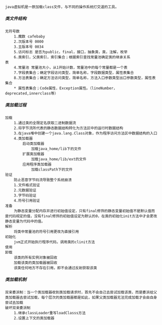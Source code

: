 	java虚拟机是一款加载class文件，与不同的操作系统打交道的工具。
##### 类文件结构
	无符号数
		1.魔数 cafebaby
		2.次版本号 0000
		3.主版本号 0034
		5.访问标志 是否为public，final，接口，抽象类，类，注解，枚举
		6.类索引，父类索引，索引集合；根据索引查找常量池确定类的继承关系
	表
		4.常量池 常量池大小，从1开始计数，常量池中的每个常量都是一个表
		7.字段表集合；确定字段访问类型，简单名称，字段数据类型，属性表集合
		8.方法表集合；确定方法访问类型，简单名称，方法入口参数类型出口参数类型，属性表集合
		* 属性表集合；Code属性，Exception属性。（lineNumber，deprecated,innerclass等）


##### 类加载过程
	加载
		1.通过类的全限定名获取二进制数据流
		2.将字节流所代表的静态数据结构转化为方法区中的运行时数据结构
		3.在java堆中创建一个java.lang.Class对象，作为程序访问方法区中数据结构的入口
		4.类加载器
			启动类加载器
				加载java_home/lib下的文件
			扩展类加载器
				加载java_home/lib/ext的文件
			应用程序类加载器
				加载classPath下的文件
	验证
		防止恶意字节码流导致整个系统崩溃
		1.文件格式验证
		2.元数据验证
		3.字节码验证
		4.符号引用验证
	准备
		为静态变量分配内存并进行初始值设定，只有final修饰的静态变量初始值不是默认值而是代码规定的值，没有final修饰的初始值设定为默认的0，在类的初始化init方法中才会更改静态变量为代码中的值。
	解析
		将类中常量池的符号引用更改为直接引用
	初始化
		jvm正式开始执行程序代码，调用类的clinit方法
	使用
	卸载
		该类的所有实例对象被回收
		加载该类的类加载器被回收
		该类任何地方不存在引用，即不会通过反射获取该类


##### 类加载机制
	双亲委派制：当一个类加载器收到类加载请求时，首先不会自己去尝试加载该类，而是委派给父类加载器去尝试加载，每个层次的类加载器都是如此，如果父类加载器无法完成加载才会由自身尝试去加载
	破坏双亲委派制
		1.继承classLoader重写loadClasss方法
		2.设置上下文的类加载器


